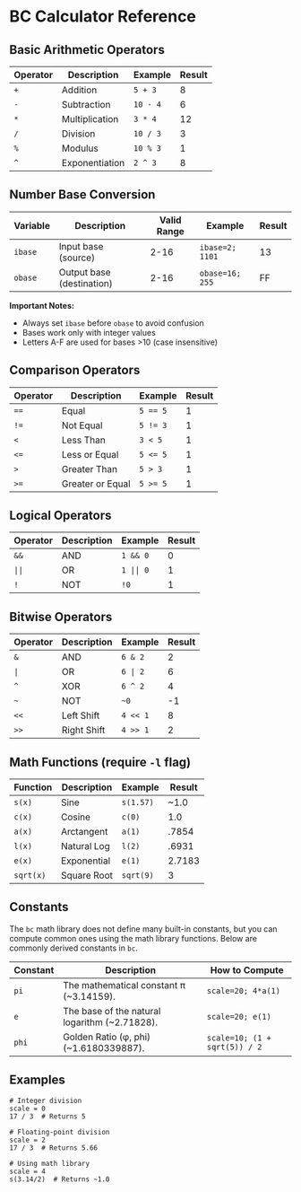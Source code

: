 
# BC Calculator Reference

## Basic Arithmetic Operators

| Operator | Description      | Example     | Result |
|----------|------------------|-------------|--------|
| `+`      | Addition         | `5 + 3`     | 8      |
| `-`      | Subtraction      | `10 - 4`    | 6      |
| `*`      | Multiplication   | `3 * 4`     | 12     |
| `/`      | Division         | `10 / 3`    | 3      |
| `%`      | Modulus          | `10 % 3`    | 1      |
| `^`      | Exponentiation   | `2 ^ 3`     | 8      |

## Number Base Conversion

| Variable | Description               | Valid Range | Example               | Result |
|----------|---------------------------|-------------|-----------------------|--------|
| `ibase`  | Input base (source)       | 2-16        | `ibase=2; 1101`       | 13     |
| `obase`  | Output base (destination) | 2-16        | `obase=16; 255`       | FF     |

**Important Notes:**
- Always set `ibase` before `obase` to avoid confusion
- Bases work only with integer values
- Letters A-F are used for bases >10 (case insensitive)


## Comparison Operators

| Operator | Description       | Example     | Result |
|----------|------------------|-------------|--------|
| `==`     | Equal            | `5 == 5`    | 1      |
| `!=`     | Not Equal        | `5 != 3`    | 1      |
| `<`      | Less Than        | `3 < 5`     | 1      |
| `<=`     | Less or Equal    | `5 <= 5`    | 1      |
| `>`      | Greater Than     | `5 > 3`     | 1      |
| `>=`     | Greater or Equal | `5 >= 5`    | 1      |

## Logical Operators

| Operator | Description | Example      | Result |
|----------|-------------|--------------|--------|
| `&&`     | AND         | `1 && 0`     | 0      |
| `\|\|`   | OR          | `1 \|\| 0`   | 1      |
| `!`      | NOT         | `!0`         | 1      |

## Bitwise Operators

| Operator | Description | Example   | Result |
|----------|-------------|-----------|--------|
| `&`      | AND         | `6 & 2`   | 2      |
| `\|`     | OR          | `6 \| 2`  | 6      |
| `^`      | XOR         | `6 ^ 2`   | 4      |
| `~`      | NOT         | `~0`      | -1     |
| `<<`     | Left Shift  | `4 << 1`  | 8      |
| `>>`     | Right Shift | `4 >> 1`  | 2      |

## Math Functions (require `-l` flag)

| Function | Description      | Example       | Result      |
|----------|------------------|---------------|-------------|
| `s(x)`   | Sine             | `s(1.57)`     | ~1.0        |
| `c(x)`   | Cosine           | `c(0)`        | 1.0         |
| `a(x)`   | Arctangent       | `a(1)`        | .7854       |
| `l(x)`   | Natural Log      | `l(2)`        | .6931       |
| `e(x)`   | Exponential      | `e(1)`        | 2.7183      |
| `sqrt(x)`| Square Root      | `sqrt(9)`     | 3           |


## Constants

The `bc` math library does not define many built-in constants, but you can compute common ones using the math library functions. Below are commonly derived constants in `bc`.

| Constant | Description | How to Compute                                         |
|----------|-------------|--------------------------------------------------------|
| `pi` | The mathematical constant π (~3.14159). | `scale=20; 4*a(1)`             |
| `e` | The base of the natural logarithm (~2.71828). | `scale=20; e(1)`          |
| `phi` | Golden Ratio (φ, phi) (~1.6180339887). | `scale=10; (1 + sqrt(5)) / 2`  |


## Examples

```bc
# Integer division
scale = 0
17 / 3  # Returns 5

# Floating-point division
scale = 2
17 / 3  # Returns 5.66

# Using math library
scale = 4
s(3.14/2)  # Returns ~1.0
